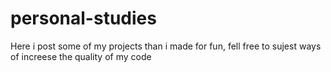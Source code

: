 # personal-studies
Here i post some of my projects than i made for fun, fell free to sujest ways of increese the quality of my code
